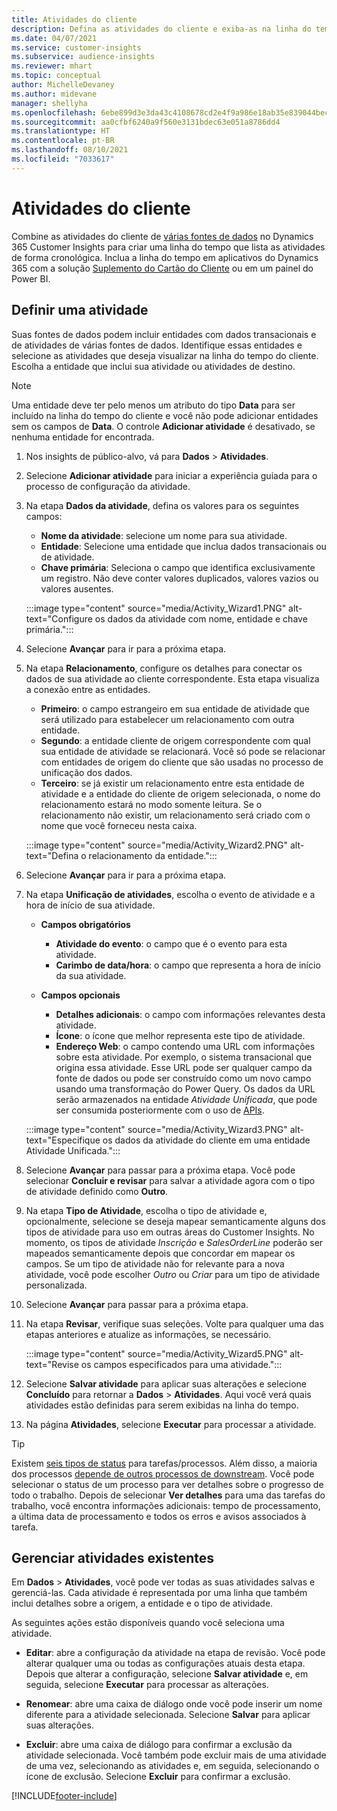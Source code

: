 ```yaml
---
title: Atividades do cliente
description: Defina as atividades do cliente e exiba-as na linha do tempo do cliente.
ms.date: 04/07/2021
ms.service: customer-insights
ms.subservice: audience-insights
ms.reviewer: mhart
ms.topic: conceptual
author: MichelleDevaney
ms.author: midevane
manager: shellyha
ms.openlocfilehash: 6ebe899d3e3da43c4108678cd2e4f9a986e18ab35e839044becab4619adb0f14
ms.sourcegitcommit: aa0cfbf6240a9f560e3131bdec63e051a8786dd4
ms.translationtype: HT
ms.contentlocale: pt-BR
ms.lasthandoff: 08/10/2021
ms.locfileid: "7033617"
---
```

# <a name="customer-activities"></a>Atividades do cliente

Combine as atividades do cliente de [várias fontes de dados](data-sources.md) no Dynamics 365 Customer Insights para criar uma linha do tempo que lista as atividades de forma cronológica. Inclua a linha do tempo em aplicativos do Dynamics 365 com a solução [Suplemento do Cartão do Cliente](customer-card-add-in.md) ou em um painel do Power BI.

## <a name="define-an-activity"></a>Definir uma atividade

Suas fontes de dados podem incluir entidades com dados transacionais e de atividades de várias fontes de dados. Identifique essas entidades e selecione as atividades que deseja visualizar na linha do tempo do cliente. Escolha a entidade que inclui sua atividade ou atividades de destino.

> [!NOTE]
> Uma entidade deve ter pelo menos um atributo do tipo **Data** para ser incluído na linha do tempo do cliente e você não pode adicionar entidades sem os campos de **Data**. O controle **Adicionar atividade** é desativado, se nenhuma entidade for encontrada.

1. Nos insights de público-alvo, vá para **Dados** > **Atividades**.

1. Selecione **Adicionar atividade** para iniciar a experiência guiada para o processo de configuração da atividade.

1. Na etapa **Dados da atividade**, defina os valores para os seguintes campos:

   - **Nome da atividade**: selecione um nome para sua atividade.
   - **Entidade**: Selecione uma entidade que inclua dados transacionais ou de atividade.
   - **Chave primária**: Seleciona o campo que identifica exclusivamente um registro. Não deve conter valores duplicados, valores vazios ou valores ausentes.

   :::image type="content" source="media/Activity_Wizard1.PNG" alt-text="Configure os dados da atividade com nome, entidade e chave primária.":::

1. Selecione **Avançar** para ir para a próxima etapa.

1. Na etapa **Relacionamento**, configure os detalhes para conectar os dados de sua atividade ao cliente correspondente. Esta etapa visualiza a conexão entre as entidades.  

   - **Primeiro**: o campo estrangeiro em sua entidade de atividade que será utilizado para estabelecer um relacionamento com outra entidade.
   - **Segundo**: a entidade cliente de origem correspondente com qual sua entidade de atividade se relacionará. Você só pode se relacionar com entidades de origem do cliente que são usadas no processo de unificação dos dados.
   - **Terceiro**: se já existir um relacionamento entre esta entidade de atividade e a entidade do cliente de origem selecionada, o nome do relacionamento estará no modo somente leitura. Se o relacionamento não existir, um relacionamento será criado com o nome que você forneceu nesta caixa.

   :::image type="content" source="media/Activity_Wizard2.PNG" alt-text="Defina o relacionamento da entidade.":::

1. Selecione **Avançar** para ir para a próxima etapa. 

1. Na etapa **Unificação de atividades**, escolha o evento de atividade e a hora de início de sua atividade. 
   - **Campos obrigatórios**
      - **Atividade do evento**: o campo que é o evento para esta atividade.
      - **Carimbo de data/hora**: o campo que representa a hora de início da sua atividade.

   - **Campos opcionais**
      - **Detalhes adicionais**: o campo com informações relevantes desta atividade.
      - **Ícone**: o ícone que melhor representa este tipo de atividade.
      - **Endereço Web**: o campo contendo uma URL com informações sobre esta atividade. Por exemplo, o sistema transacional que origina essa atividade. Esse URL pode ser qualquer campo da fonte de dados ou pode ser construído como um novo campo usando uma transformação do Power Query. Os dados da URL serão armazenados na entidade *Atividade Unificada*, que pode ser consumida posteriormente com o uso de [APIs](apis.md).
   
   :::image type="content" source="media/Activity_Wizard3.PNG" alt-text="Especifique os dados da atividade do cliente em uma entidade Atividade Unificada.":::

1. Selecione **Avançar** para passar para a próxima etapa. Você pode selecionar **Concluir e revisar** para salvar a atividade agora com o tipo de atividade definido como **Outro**. 

1. Na etapa **Tipo de Atividade**, escolha o tipo de atividade e, opcionalmente, selecione se deseja mapear semanticamente alguns dos tipos de atividade para uso em outras áreas do Customer Insights. No momento, os tipos de atividade *Inscrição* e *SalesOrderLine* poderão ser mapeados semanticamente depois que concordar em mapear os campos. Se um tipo de atividade não for relevante para a nova atividade, você pode escolher *Outro* ou *Criar* para um tipo de atividade personalizada.

1. Selecione **Avançar** para passar para a próxima etapa. 

1. Na etapa **Revisar**, verifique suas seleções. Volte para qualquer uma das etapas anteriores e atualize as informações, se necessário.

   :::image type="content" source="media/Activity_Wizard5.PNG" alt-text="Revise os campos especificados para uma atividade.":::
   
1. Selecione **Salvar atividade** para aplicar suas alterações e selecione **Concluído** para retornar a **Dados** > **Atividades**. Aqui você verá quais atividades estão definidas para serem exibidas na linha do tempo. 

1. Na página **Atividades**, selecione **Executar** para processar a atividade. 

> [!TIP]
> Existem [seis tipos de status](system.md#status-types) para tarefas/processos. Além disso, a maioria dos processos [depende de outros processos de downstream](system.md#refresh-policies). Você pode selecionar o status de um processo para ver detalhes sobre o progresso de todo o trabalho. Depois de selecionar **Ver detalhes** para uma das tarefas do trabalho, você encontra informações adicionais: tempo de processamento, a última data de processamento e todos os erros e avisos associados à tarefa.


## <a name="manage-existing-activities"></a>Gerenciar atividades existentes

Em **Dados** > **Atividades**, você pode ver todas as suas atividades salvas e gerenciá-las. Cada atividade é representada por uma linha que também inclui detalhes sobre a origem, a entidade e o tipo de atividade.

As seguintes ações estão disponíveis quando você seleciona uma atividade. 

- **Editar**: abre a configuração da atividade na etapa de revisão. Você pode alterar qualquer uma ou todas as configurações atuais desta etapa. Depois que alterar a configuração, selecione **Salvar atividade** e, em seguida, selecione **Executar** para processar as alterações.

- **Renomear**: abre uma caixa de diálogo onde você pode inserir um nome diferente para a atividade selecionada. Selecione **Salvar** para aplicar suas alterações.

- **Excluir**: abre uma caixa de diálogo para confirmar a exclusão da atividade selecionada. Você também pode excluir mais de uma atividade de uma vez, selecionando as atividades e, em seguida, selecionando o ícone de exclusão. Selecione **Excluir** para confirmar a exclusão.

[!INCLUDE[footer-include](../includes/footer-banner.md)]
